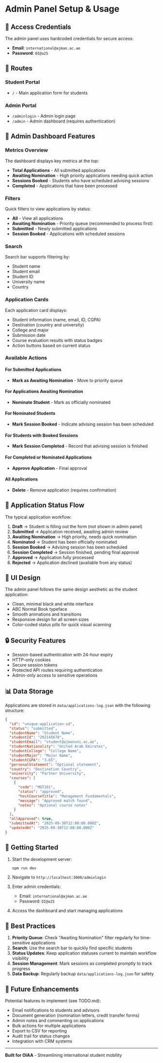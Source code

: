 # Admin Panel Setup & Usage

## 🔐 Access Credentials

The admin panel uses hardcoded credentials for secure access:

- **Email**: `international@ajman.ac.ae`
- **Password**: `OI@a25`

## 📍 Routes

### Student Portal
- `/` - Main application form for students

### Admin Portal
- `/adminlogin` - Admin login page
- `/admin` - Admin dashboard (requires authentication)

## 🎯 Admin Dashboard Features

### Metrics Overview
The dashboard displays key metrics at the top:
- **Total Applications** - All submitted applications
- **Awaiting Nomination** - High priority applications needing quick action
- **Sessions Booked** - Students who have scheduled advising sessions
- **Completed** - Applications that have been processed

### Filters
Quick filters to view applications by status:
- **All** - View all applications
- **Awaiting Nomination** - Priority queue (recommended to process first)
- **Submitted** - Newly submitted applications
- **Session Booked** - Applications with scheduled sessions

### Search
Search bar supports filtering by:
- Student name
- Student email
- Student ID
- University name
- Country

### Application Cards
Each application card displays:
- Student information (name, email, ID, CGPA)
- Destination (country and university)
- College and major
- Submission date
- Course evaluation results with status badges
- Action buttons based on current status

### Available Actions

#### For Submitted Applications
- **Mark as Awaiting Nomination** - Move to priority queue

#### For Applications Awaiting Nomination
- **Nominate Student** - Mark as officially nominated

#### For Nominated Students
- **Mark Session Booked** - Indicate advising session has been scheduled

#### For Students with Booked Sessions
- **Mark Session Completed** - Record that advising session is finished

#### For Completed or Nominated Applications
- **Approve Application** - Final approval

#### All Applications
- **Delete** - Remove application (requires confirmation)

## 🔄 Application Status Flow

The typical application workflow:

1. **Draft** → Student is filling out the form (not shown in admin panel)
2. **Submitted** → Application received, awaiting admin review
3. **Awaiting Nomination** → High priority, needs quick nomination
4. **Nominated** → Student has been officially nominated
5. **Session Booked** → Advising session has been scheduled
6. **Session Completed** → Session finished, pending final approval
7. **Approved** → Application fully processed
8. **Rejected** → Application declined (available from any status)

## 🎨 UI Design

The admin panel follows the same design aesthetic as the student application:
- Clean, minimal black and white interface
- ABC Normal Book typeface
- Smooth animations and transitions
- Responsive design for all screen sizes
- Color-coded status pills for quick visual scanning

## 🔒 Security Features

- Session-based authentication with 24-hour expiry
- HTTP-only cookies
- Secure session tokens
- Protected API routes requiring authentication
- Admin-only access to sensitive operations

## 📊 Data Storage

Applications are stored in `data/applications-log.json` with the following structure:

```json
{
  "id": "unique-application-id",
  "status": "submitted",
  "studentName": "Student Name",
  "studentId": "202145678",
  "studentEmail": "student@ajmanuni.ac.ae",
  "studentNationality": "United Arab Emirates",
  "studentCollege": "College Name",
  "studentMajor": "Major Name",
  "studentCGPA": "3.65",
  "personalStatement": "Optional statement",
  "country": "Destination Country",
  "university": "Partner University",
  "courses": [
    {
      "code": "MGT101",
      "status": "approved",
      "hostCourseTitle": "Management Fundamentals",
      "message": "Approved match found",
      "notes": "Optional course notes"
    }
  ],
  "allApproved": true,
  "submittedAt": "2025-09-30T12:00:00.000Z",
  "updatedAt": "2025-09-30T12:00:00.000Z"
}
```

## 🚀 Getting Started

1. Start the development server:
   ```bash
   npm run dev
   ```

2. Navigate to `http://localhost:3000/adminlogin`

3. Enter admin credentials:
   - Email: `international@ajman.ac.ae`
   - Password: `OI@a25`

4. Access the dashboard and start managing applications

## 📝 Best Practices

1. **Priority Queue**: Check "Awaiting Nomination" filter regularly for time-sensitive applications
2. **Search**: Use the search bar to quickly find specific students
3. **Status Updates**: Keep application statuses current to maintain workflow visibility
4. **Session Management**: Mark sessions as completed promptly to track progress
5. **Data Backup**: Regularly backup `data/applications-log.json` for safety

## 🔧 Future Enhancements

Potential features to implement (see TODO.md):
- Email notifications to students and advisors
- Document generation (nomination letters, credit transfer forms)
- Admin notes and commenting on applications
- Bulk actions for multiple applications
- Export to CSV for reporting
- Audit trail for status changes
- Integration with CRM systems

---

**Built for OIAA** - Streamlining international student mobility
